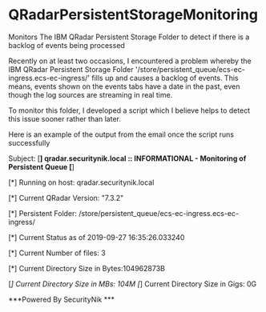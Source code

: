 # QRadarPersistentStorageMonitoring
Monitors The IBM QRadar Persistent Storage Folder to detect if there is a backlog of events being processed

Recently on at least two occasions, I encountered a problem whereby the IBM QRadar Persistent Storage Folder '/store/persistent_queue/ecs-ec-ingress.ecs-ec-ingress/' fills up and causes a backlog of events. This means, events shown on the events tabs have a date in the past, even though the log sources are streaming in real time.

To monitor this folder, I developed a script which I believe helps to detect this issue sooner rather than later.

Here is an example of the output from the email once the script runs successfully


Subject: [**] qradar.securitynik.local :: INFORMATIONAL - Monitoring of Persistent Queue [**]

[*] Running on host: qradar.securitynik.local

[*] Current QRadar Version: "7.3.2"

[*] Persistent Folder: /store/persistent_queue/ecs-ec-ingress.ecs-ec-ingress/

[*] Current Status as of 2019-09-27 16:35:26.033240

[*] Current Number of files: 3

[*] Current Directory Size in Bytes:104962873B

[*] Current Directory Size in MBs: 104M
[*] Current Directory Size in Gigs: 0G

 ***Powered By SecurityNik ***



